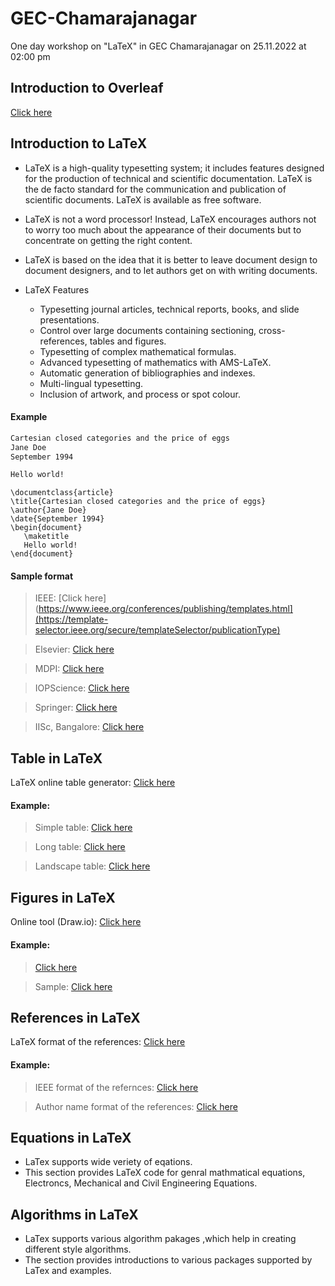# GEC-Chamarajanagar
One day workshop on "LaTeX" in GEC Chamarajanagar on 25.11.2022 at 02:00 pm

## Introduction to Overleaf

[Click here](https://www.overleaf.com/)

## Introduction to LaTeX

- LaTeX is a high-quality typesetting system; it includes features designed for the production of technical and scientific documentation. LaTeX is the de facto standard for the communication and publication of scientific documents. LaTeX is available as free software. 

- LaTeX is not a word processor! Instead, LaTeX encourages authors not to worry too much about the appearance of their documents but to concentrate on getting the right content. 

- LaTeX is based on the idea that it is better to leave document design to document designers, and to let authors get on with writing documents.

- LaTeX Features
  - Typesetting journal articles, technical reports, books, and slide presentations.
  - Control over large documents containing sectioning, cross-references, tables and figures.
  - Typesetting of complex mathematical formulas.
  - Advanced typesetting of mathematics with AMS-LaTeX.
  - Automatic generation of bibliographies and indexes.
  - Multi-lingual typesetting.
  - Inclusion of artwork, and process or spot colour.

#### Example
  
```bash
Cartesian closed categories and the price of eggs
Jane Doe
September 1994

Hello world!
```

```
\documentclass{article}
\title{Cartesian closed categories and the price of eggs}
\author{Jane Doe}
\date{September 1994}
\begin{document}
   \maketitle
   Hello world!
\end{document}
```

#### Sample format

> IEEE: [Click here](https://www.ieee.org/conferences/publishing/templates.html](https://template-selector.ieee.org/secure/templateSelector/publicationType)

> Elsevier: [Click here](https://www.elsevier.com/authors/policies-and-guidelines/latex-instructions)

> MDPI: [Click here](https://www.mdpi.com/authors/latex)

> IOPScience: [Click here](https://publishingsupport.iopscience.iop.org/questions/article-format/)

> Springer: [Click here](https://www.springernature.com/gp/authors/campaigns/latex-author-support)

> IISc, Bangalore: [Click here](https://etd.iisc.ac.in/static/etd/instructions/index.htm)

## Table in LaTeX

LaTeX online table generator: [Click here](https://www.tablesgenerator.com/)

#### Example:

> Simple table: [Click here](https://github.com/brcnitk/GEC-Chamarajanagar/blob/main/Table/simple_table.tex)

> Long table: [Click here](https://github.com/brcnitk/GEC-Chamarajanagar/blob/main/Table/longtblr.tex)

> Landscape table: [Click here](https://github.com/brcnitk/GEC-Chamarajanagar/blob/main/Table/lanscape.tex)

## Figures in LaTeX

Online tool (Draw.io): [Click here](www.draw.io)

#### Example: 
> [Click here](https://www.overleaf.com/read/bhwyrrcnsrhr)

> Sample: [Click here](https://github.com/brcnitk/GEC-Chamarajanagar/blob/main/Figure/figure.tex)

## References in LaTeX

LaTeX format of the references: [Click here](https://scholar.google.com/)

#### Example:
> IEEE format of the refernces: [Click here](https://github.com/brcnitk/GEC-Chamarajanagar/blob/main/References/reference.tex)

> Author name format of the references: [Click here](https://github.com/brcnitk/GEC-Chamarajanagar/blob/main/References/reference.tex)

## Equations in LaTeX
- LaTex supports wide veriety of eqations. 
- This section provides LaTeX code for genral mathmatical equations, Electroncs, Mechanical and Civil Engineering Equations.

## Algorithms in LaTeX
 - LaTex supports various algorithm pakages ,which help in creating different style algorithms. 
 - The section provides introductions to various packages supported by LaTex and examples.

